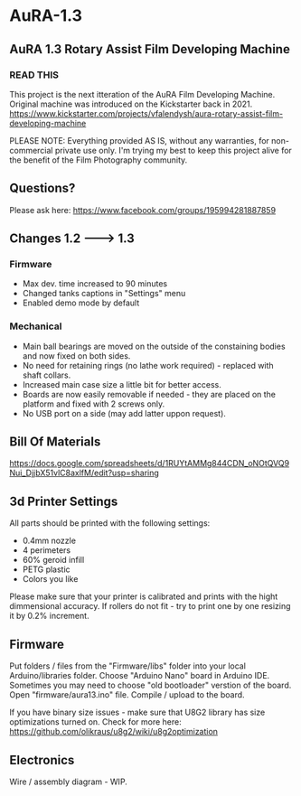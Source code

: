 # AuRA-1.3
## AuRA 1.3 Rotary Assist Film Developing Machine

### READ THIS
This project is the next itteration of the AuRA Film Developing Machine.
Original machine was introduced on the Kickstarter back in 2021.
https://www.kickstarter.com/projects/vfalendysh/aura-rotary-assist-film-developing-machine

PLEASE NOTE: Everything provided AS IS, without any warranties, for non-commercial private use only. 
I'm trying my best to keep this project alive for the benefit of the Film Photography community.

## Questions?
Please ask here: https://www.facebook.com/groups/195994281887859

## Changes 1.2 ---> 1.3
### Firmware
- Max dev. time increased to 90 minutes
- Changed tanks captions in "Settings" menu
- Enabled demo mode by default

### Mechanical
- Main ball bearings are moved on the outside of the constaining bodies and now fixed on both sides.
- No need for retaining rings (no lathe work required) - replaced with shaft collars.
- Increased main case size a little bit for better access.
- Boards are now easily removable if needed - they are placed on the platform and fixed with 2 screws only.
- No USB port on a side (may add latter uppon request).

## Bill Of Materials
https://docs.google.com/spreadsheets/d/1RUYtAMMg844CDN_oNOtQVQ9Nui_DjjbX51vlC8axlfM/edit?usp=sharing

## 3d Printer Settings
All parts should be printed with the following settings:
- 0.4mm nozzle
- 4 perimeters
- 60% geroid infill
- PETG plastic
- Colors you like
  
Please make sure that your printer is calibrated and prints with the hight dimmensional accuracy.
If rollers do not fit - try to print one by one resizing it by 0.2% increment.

## Firmware
Put folders / files from the "Firmware/libs" folder into your local Arduino/libraries folder.
Choose "Arduino Nano" board in Arduino IDE. Sometimes you may need to choose "old bootloader" verstion of the board.
Open "firmware/aura13.ino" file.
Compile / upload to the board.

If you have binary size issues - make sure that U8G2 library has size optimizations turned on. 
Check for more here: https://github.com/olikraus/u8g2/wiki/u8g2optimization

## Electronics
Wire / assembly diagram - WIP.


